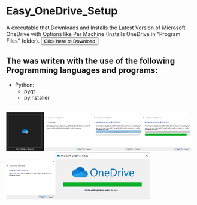 # Easy_OneDrive_Setup
A executable that Downloads and Installs the Latest Version of Microsoft OneDrive with Options like Per Machine (Installs OneDrive in "Program Files" folder).
<a href="https://github.com/stephengearhart/Easy_OneDrive_Setup/releases/latest/download/Easy_OneDrive_Setup.exe"><button>Click here to Download</button></a>
## The was writen with the use of the following Programming languages and programs:
- Python:
  - pyqt
  - pyinstaller
<br/>
<div>
<img width="20%" src="https://github.com/stephengearhart/Easy_OneDrive_Setup/blob/main/Gallery/Screenshot_%231.png?raw=true"/><img width="26%" src="https://github.com/stephengearhart/Easy_OneDrive_Setup/blob/main/Gallery/Screenshot_%232.png?raw=true"/><img width="26%" src="https://github.com/stephengearhart/Easy_OneDrive_Setup/blob/main/Gallery/Screenshot_%233.png?raw=true"/><img width="26%" src="https://github.com/stephengearhart/Easy_OneDrive_Setup/blob/main/Gallery/Screenshot_%234.png?raw=true"/><img width="26%" src="https://github.com/stephengearhart/Easy_OneDrive_Setup/blob/main/Gallery/Screenshot_%235.png?raw=true"/><img width="50%" src="https://github.com/stephengearhart/Easy_OneDrive_Setup/blob/main/Gallery/Screenshot_%236.png?raw=true"/>
</div>
